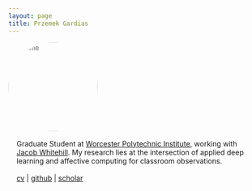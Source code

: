 ```yaml
---
layout: page
title: Przemek Gardias
---
```


<div class="fp" markdown=0>
	<div class="circletag" style="flex: 0 0 13rem; opacity: 0.6;">
		<img src="{{site.url}}/assets/profile.jpg" alt="Profile" style="height: 11rem; width: 11rem; border-radius: 50%; opacity: 1.0;">
	</div>
	<p style="margin: 1rem; flex: 1 1 40%">
		Graduate Student at <a href="https://web.cs.wpi.edu/">Worcester Polytechnic Institute</a>, working with <a href="https://users.wpi.edu/~jrwhitehill/">Jacob Whitehill</a>. My research lies at the intersection of applied deep learning and affective computing for classroom observations.
		<br>
		<br>
		<a href="{{ site.baseurl }}/pdf/cv.pdf">cv</a> | <a href="https://github.com/pgardias">github</a> | <a href="https://scholar.google.com/citations?user=LpoiVbkAAAAJ">scholar</a>
	</p>
</div>
